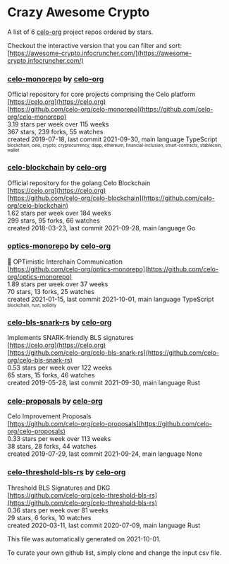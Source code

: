 # Crazy Awesome Crypto
A list of 6 [celo-org](https://github.com/celo-org) project repos ordered by stars.  

Checkout the interactive version that you can filter and sort: 
[https://awesome-crypto.infocruncher.com/](https://awesome-crypto.infocruncher.com/)  


### [celo-monorepo](https://github.com/celo-org/celo-monorepo) by [celo-org](https://github.com/celo-org)  
Official repository for core projects comprising the Celo platform  
[https://celo.org](https://celo.org)  
[https://github.com/celo-org/celo-monorepo](https://github.com/celo-org/celo-monorepo)  
3.19 stars per week over 115 weeks  
367 stars, 239 forks, 55 watches  
created 2019-07-18, last commit 2021-09-30, main language TypeScript  
<sub><sup>blockchain, celo, crypto, cryptocurrency, dapp, ethereum, financial-inclusion, smart-contracts, stablecoin, wallet</sup></sub>


### [celo-blockchain](https://github.com/celo-org/celo-blockchain) by [celo-org](https://github.com/celo-org)  
Official repository for the golang Celo Blockchain  
[https://celo.org](https://celo.org)  
[https://github.com/celo-org/celo-blockchain](https://github.com/celo-org/celo-blockchain)  
1.62 stars per week over 184 weeks  
299 stars, 95 forks, 66 watches  
created 2018-03-23, last commit 2021-09-28, main language Go  


### [optics-monorepo](https://github.com/celo-org/optics-monorepo) by [celo-org](https://github.com/celo-org)  
🔮 OPTimistic Interchain Communication  
[https://github.com/celo-org/optics-monorepo](https://github.com/celo-org/optics-monorepo)  
1.89 stars per week over 37 weeks  
70 stars, 13 forks, 25 watches  
created 2021-01-15, last commit 2021-10-01, main language TypeScript  
<sub><sup>blockchain, rust, solidity</sup></sub>


### [celo-bls-snark-rs](https://github.com/celo-org/celo-bls-snark-rs) by [celo-org](https://github.com/celo-org)  
Implements SNARK-friendly BLS signatures  
[https://celo.org](https://celo.org)  
[https://github.com/celo-org/celo-bls-snark-rs](https://github.com/celo-org/celo-bls-snark-rs)  
0.53 stars per week over 122 weeks  
65 stars, 15 forks, 46 watches  
created 2019-05-28, last commit 2021-09-30, main language Rust  


### [celo-proposals](https://github.com/celo-org/celo-proposals) by [celo-org](https://github.com/celo-org)  
Celo Improvement Proposals  
[https://github.com/celo-org/celo-proposals](https://github.com/celo-org/celo-proposals)  
0.33 stars per week over 113 weeks  
38 stars, 28 forks, 44 watches  
created 2019-07-29, last commit 2021-09-24, main language None  


### [celo-threshold-bls-rs](https://github.com/celo-org/celo-threshold-bls-rs) by [celo-org](https://github.com/celo-org)  
Threshold BLS Signatures and DKG  
[https://github.com/celo-org/celo-threshold-bls-rs](https://github.com/celo-org/celo-threshold-bls-rs)  
0.36 stars per week over 81 weeks  
29 stars, 6 forks, 10 watches  
created 2020-03-11, last commit 2020-07-09, main language Rust  


This file was automatically generated on 2021-10-01.  

To curate your own github list, simply clone and change the input csv file.  